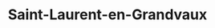 ---
title: Saint-Laurent-en-Grandvaux
url: /saint-laurent-en-grandvaux/
latitude: 46.577
longitude: 5.964
---